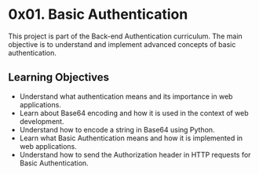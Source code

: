 # 0x01. Basic Authentication

This project is part of the Back-end Authentication curriculum. The main objective is to understand and implement advanced concepts of basic authentication.

## Learning Objectives

- Understand what authentication means and its importance in web applications.
- Learn about Base64 encoding and how it is used in the context of web development.
- Understand how to encode a string in Base64 using Python.
- Learn what Basic Authentication means and how it is implemented in web applications.
- Understand how to send the Authorization header in HTTP requests for Basic Authentication.
